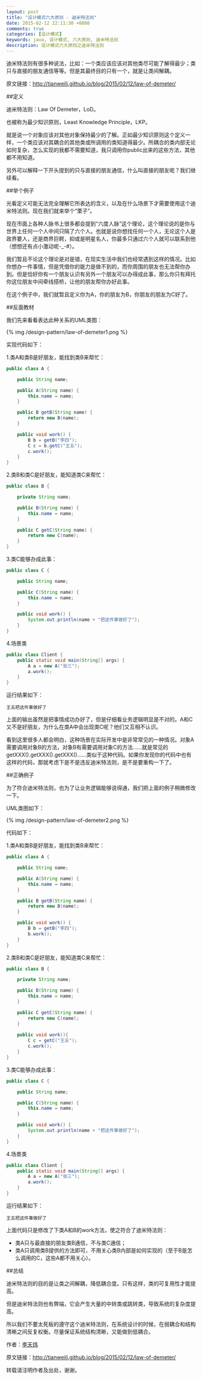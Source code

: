 ```yaml
---
layout: post
title: "设计模式六大原则 - 迪米特法则"
date: 2015-02-12 22:11:30 +0800
comments: true
categories: [设计模式]
keywords: java, 设计模式, 六大原则, 迪米特法则
description: 设计模式六大原则之迪米特法则
---
```


迪米特法则有很多种说法，比如：一个类应该应该对其他类尽可能了解得最少；类只与直接的朋友通信等等。但是其最终目的只有一个，就是让类间解耦。

<!--more-->

原文链接：<http://tianweili.github.io/blog/2015/02/12/law-of-demeter/>

##定义

迪米特法则：Law Of Demeter，LoD。

也被称为最少知识原则，Least Knowledge Principle，LKP。

就是说一个对象应该对其他对象保持最少的了解。正如最少知识原则这个定义一样，一个类应该对其耦合的其他类或所调用的类知道得最少。所耦合的类内部无论如何复杂，怎么实现的我都不需要知道，我只调用你public出来的这些方法，其他都不用知道。

另外可以解释一下开头提到的只与直接的朋友通信，什么叫直接的朋友呢？我们继续看。

##举个例子

光看定义可能无法完全理解它所表达的含义，以及在什么场景下才需要使用这个迪米特法则。现在我们就来举个“栗子”。

现在市面上各种人脉书上很多都会提到“六度人脉”这个理论，这个理论说的是你与世界上任何一个人中间只隔了六个人。也就是说你想找任何一个人，无论这个人是政界要人，还是商界巨鳄，抑或是明星名人，你最多只通过六个人就可以联系到他（想想还有点小激动呢-_-#）。

我们暂且不论这个理论是对是错，在现实生活中我们也经常遇到这样的情况。比如你想办一件事情，但是凭借你的能力是做不到的，而你周围的朋友也无法帮你办到。但是恰好你有一个朋友认识有另外一个朋友可以办得成此事，那么你只有拜托你这位朋友中间牵线搭桥，让他的朋友帮你办好此事。

在这个例子中，我们就暂且定义你为A，你的朋友为B，你朋友的朋友为C好了。

##反面教材

我们先来看看表达此种关系的UML类图：

{% img /design-pattern/law-of-demeter1.png %}

实现代码如下：

1.类A和类B是好朋友，能找到类B来帮忙：

```java
public class A {

	public String name;

	public A(String name) {
		this.name = name;
	}

	public B getB(String name) {
		return new B(name);
	}

	public void work() {
		B b = getB("李四");
		C c = b.getC("王五");
		c.work();
	}
}
```

2.类B和类C是好朋友，能知道类C来帮忙：

```java
public class B {

	private String name;

	public B(String name) {
		this.name = name;
	}

	public C getC(String name) {
		return new C(name);
	}
}
```

3.类C能够办成此事：

```java
public class C {

	public String name;

	public C(String name) {
		this.name = name;
	}

	public void work() {
		System.out.println(name + "把这件事做好了");
	}
}
```

4.场景类

```java
public class Client {
	public static void main(String[] args) {
		A a = new A("张三");
		a.work();
	}
}
```

运行结果如下：

	王五把这件事做好了

上面的输出虽然是把事情成功办好了，但是仔细看业务逻辑明显是不对的。A和C又不是好朋友，为什么在类A中会出现类C呢？他们又互相不认识。

看到这里很多人都会明白，这种场景在实际开发中是非常常见的一种情况。对象A需要调用对象B的方法，对象B有需要调用对象C的方法……就是常见的getXXX().getXXX().getXXX()……类似于这种代码。如果你发现你的代码中也有这样的代码，那就考虑下是不是违反迪米特法则，是不是要重构一下了。

##正确例子

为了符合迪米特法则，也为了让业务逻辑能够说得通，我们把上面的例子稍微修改一下。

UML类图如下：

{% img /design-pattern/law-of-demeter2.png %}

代码如下：

1.类A和类B是好朋友，能找到类B来帮忙：

```java
public class A {

	public String name;

	public A(String name) {
		this.name = name;
	}

	public B getB(String name) {
		return new B(name);
	}

	public void work() {
		B b = getB("李四");
		b.work();
	}
}
```

2.类B和类C是好朋友，能知道类C来帮忙：

```java
public class B {

	private String name;

	public B(String name) {
		this.name = name;
	}

	public C getC(String name) {
		return new C(name);
	}
	
	public void work(){
		C c = getC("王五");
		c.work();
	}
}
```

3.类C能够办成此事：

```java
public class C {

	public String name;

	public C(String name) {
		this.name = name;
	}

	public void work() {
		System.out.println(name + "把这件事做好了");
	}
}
```

4.场景类

```java
public class Client {
	public static void main(String[] args) {
		A a = new A("张三");
		a.work();
	}
}
```

运行结果如下：

	王五把这件事做好了

上面代码只是修改了下类A和B的work方法，使之符合了迪米特法则：

* 类A只与最直接的朋友类B通信，不与类C通信；
* 类A只调用类B提供的方法即可，不用关心类B内部是如何实现的（至于B是怎么调用的C，这些A都不用关心）。

##总结

迪米特法则的目的是让类之间解耦，降低耦合度。只有这样，类的可复用性才能提高。

但是迪米特法则也有弊端，它会产生大量的中转类或跳转类，导致系统的复杂度提高。

所以我们不要太死板的遵守这个迪米特法则，在系统设计的时候，在弱耦合和结构清晰之间反复权衡。尽量保证系统结构清晰，又能做到低耦合。



作者：[李天炜](http://tianweili.github.io/)

原文链接：<http://tianweili.github.io/blog/2015/02/12/law-of-demeter/>

转载请注明作者及出处，谢谢。